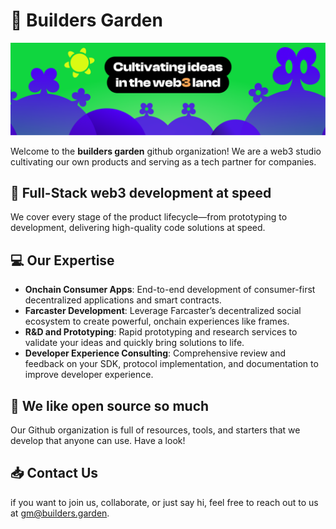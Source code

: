 # 🌳 Builders Garden

![builders garden cover](https://raw.githubusercontent.com/builders-garden/.github/main/images/cover.png)

Welcome to the **builders garden** github organization! We are a web3 studio cultivating our own products and serving as a tech partner for companies.

## 🚀 Full-Stack web3 development at speed

We cover every stage of the product lifecycle—from prototyping to development, delivering high-quality code solutions at speed.

## 💻 Our Expertise

- **Onchain Consumer Apps**: End-to-end development of consumer-first decentralized applications and smart contracts.
- **Farcaster Development**: Leverage Farcaster’s decentralized social ecosystem to create powerful, onchain experiences like frames.
- **R&D and Prototyping**: Rapid prototyping and research services to validate your ideas and quickly bring solutions to life.
- **Developer Experience Consulting**: Comprehensive review and feedback on your SDK, protocol implementation, and documentation to improve developer experience.

## 🏅 We like open source so much

Our Github organization is full of resources, tools, and starters that we develop that anyone can use. Have a look!

## 📥 Contact Us

if you want to join us, collaborate, or just say hi, feel free to reach out to us at [gm@builders.garden](mailto:gm@builders.garden).
